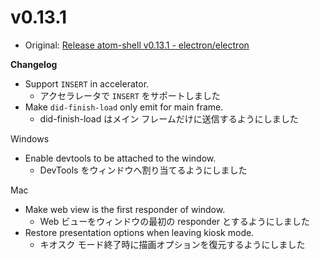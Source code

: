 # v0.13.1

* Original: [Release atom-shell v0.13.1 - electron/electron](https://github.com/electron/electron/releases/tag/v0.13.1)

**Changelog**

* Support `INSERT` in accelerator.
  * アクセラレータで `INSERT` をサポートしました
* Make `did-finish-load` only emit for main frame.
  * did-finish-load はメイン フレームだけに送信するようにしました

Windows

* Enable devtools to be attached to the window.
  * DevTools をウィンドウへ割り当てるようにしました

Mac

* Make web view is the first responder of window.
  * Web ビューをウィンドウの最初の responder とするようにしました
* Restore presentation options when leaving kiosk mode.
  * キオスク モード終了時に描画オプションを復元するようにしました
